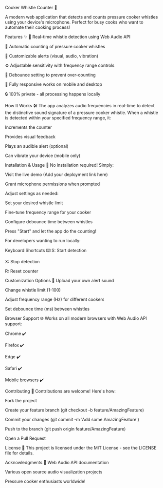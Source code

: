 Cooker Whistle Counter 🚀

A modern web application that detects and counts pressure cooker whistles using your device's microphone. Perfect for busy cooks who want to automate their cooking process!

Features ✨
🎤 Real-time whistle detection using Web Audio API

🔢 Automatic counting of pressure cooker whistles

🔔 Customizable alerts (visual, audio, vibration)

⚙️ Adjustable sensitivity with frequency range controls

🔄 Debounce setting to prevent over-counting

📱 Fully responsive works on mobile and desktop

🔒 100% private - all processing happens locally

How It Works 🛠️
The app analyzes audio frequencies in real-time to detect the distinctive sound signature of a pressure cooker whistle. When a whistle is detected within your specified frequency range, it:

Increments the counter

Provides visual feedback

Plays an audible alert (optional)

Can vibrate your device (mobile only)

Installation & Usage 🚀
No installation required! Simply:

Visit the live demo (Add your deployment link here)

Grant microphone permissions when prompted

Adjust settings as needed:

Set your desired whistle limit

Fine-tune frequency range for your cooker

Configure debounce time between whistles

Press "Start" and let the app do the counting!

For developers wanting to run locally:

Keyboard Shortcuts ⌨️
S: Start detection

X: Stop detection

R: Reset counter

Customization Options 🎨
Upload your own alert sound

Change whistle limit (1-100)

Adjust frequency range (Hz) for different cookers

Set debounce time (ms) between whistles

Browser Support 🌐
Works on all modern browsers with Web Audio API support:

Chrome ✔️

Firefox ✔️

Edge ✔️

Safari ✔️

Mobile browsers ✔️

Contributing 🤝
Contributions are welcome! Here's how:

Fork the project

Create your feature branch (git checkout -b feature/AmazingFeature)

Commit your changes (git commit -m 'Add some AmazingFeature')

Push to the branch (git push origin feature/AmazingFeature)

Open a Pull Request

License 📜
This project is licensed under the MIT License - see the LICENSE file for details.

Acknowledgments 🙏
Web Audio API documentation

Various open source audio visualization projects

Pressure cooker enthusiasts worldwide!
